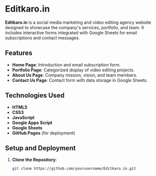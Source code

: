 # Editkaro.in

**Editkaro.in** is a social media marketing and video editing agency website designed to showcase the company's services, portfolio, and team. It includes interactive forms integrated with Google Sheets for email subscriptions and contact messages.

## Features

- **Home Page**: Introduction and email subscription form.
- **Portfolio Page**: Categorized display of video editing projects.
- **About Us Page**: Company mission, vision, and team members.
- **Contact Us Page**: Contact form with data storage in Google Sheets.

## Technologies Used

- **HTML5**
- **CSS3**
- **JavaScript**
- **Google Apps Script**
- **Google Sheets**
- **GitHub Pages** (for deployment)

## Setup and Deployment

1. **Clone the Repository**:
   ```bash
   git clone https://github.com/yourusername/Editkaro.in.git
  
